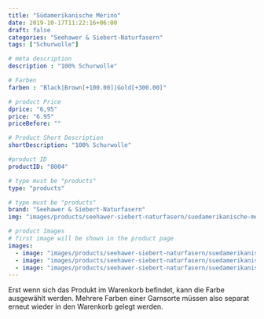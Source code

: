 ```yaml
---
title: "Südamerikanische Merino"
date: 2019-10-17T11:22:16+06:00
draft: false
categories: "Seehawer & Siebert-Naturfasern"
tags: ["Schurwolle"]

# meta description
description : "100% Schurwolle"

# Farben
farben : "Black|Brown[+100.00]|Gold[+300.00]"

# product Price
dprice: "6,95"
price: "6.95"
priceBefore: ""

# Product Short Description
shortDescription: "100% Schurwolle"

#product ID
productID: "8004"

# type must be "products"
type: "products"

# type must be "products"
brand: "Seehawer & Siebert-Naturfasern"
img: "images/products/seehawer-siebert-naturfasern/suedamerikanische-merino.jpg"   

# product Images
# first image will be shown in the product page
images:
  - image: "images/products/seehawer-siebert-naturfasern/suedamerikanische-merino.jpg"
  - image: "images/products/seehawer-siebert-naturfasern/suedamerikanische-merino.jpg"
  - image: "images/products/seehawer-siebert-naturfasern/suedamerikanische-merino.jpg"
---
```


Erst wenn sich das Produkt im Warenkorb befindet, kann die Farbe ausgewählt werden.
Mehrere Farben einer Garnsorte müssen also separat erneut wieder in den Warenkorb gelegt werden.
